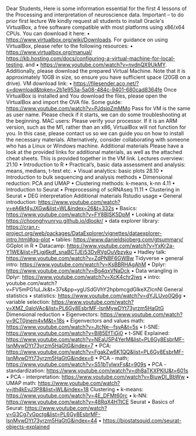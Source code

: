 Dear Students,
Here is some information essential for the first 4 lessons of the Processing and interpretation of neuroscience data.
Important – to do prior first lecture
We kindly request all students to install Oracle's VirtualBox, a free software compatible with most platforms using x86/x64 CPUs. You can download it here: 
•	https://www.virtualbox.org/wiki/Downloads. 
For guidance on using VirtualBox, please refer to the following resources: 
•	https://www.virtualbox.org/manual/
https://kb.hosting.com/docs/configuring-a-virtual-machine-for-local-testing, and 
•	https://www.youtube.com/watch?v=nvdnQX9UkMY. 
Additionally, please download the prepared Virtual Machine. Note that it is approximately 10GB in size, so ensure you have sufficient space (20GB on a drive). VM download link:
•	https://filesender.aco.net/?s=download&token=2b1e953a-5a08-484c-9401-680cad8364fe
Once VirtualBox is installed and You download the files, please open the VirtualBox and import the OVA file.
Some guide: https://www.youtube.com/watch?v=PJdsjpZmMMo
Pass for VM is the same as user name. Please check if it starts, we can do some troubleshooting at the beginning.
MAC users:
Please verify your processor. If it is an ARM version, such as the M1, rather than an x86, VirtualBox will not function for you. In this case, please contact us so we can guide you on how to install the necessary materials. Alternatively, consider collaborating with someone who has a Linux or Windows machine.
Additional materials
Please have a look at the provided links for additional materials, as well as the attached cheat sheets. This is provided together in the VM link.
Lectures overview:
21.10
•	Introduction to R
•	Practical’s, basic data assessment and analysis: means, medians, t-test etc.
•	Visual analytics: basic plots
28.10
•	Introduction to bulk sequencing and analysis methods
•	Dimensional reduction: PCA and UMAP 
•	Clustering methods: k-means, k-nn
4.11
•	Introduction to Seurat
•	Preprocessing of scRNAseq
11.11
•	Clustering in Seurat 
•	DEG interpretation
Additional materials 
Rstudio usage
•	General introduction: https://www.youtube.com/watch?v=eA6kf4yJXGw&list=WL&index=26&t=332s
•	Basics: https://www.youtube.com/watch?v=FY8BISK5DpM
•	Looking at data: https://choonghyunryu.github.io/dlookr/
•	data explorer library: https://cran.r-project.org/web/packages/DataExplorer/vignettes/dataexplorer-intro.html#qq-plot
•	tables: https://www.danieldsjoberg.com/gtsummary/
GGplot in R
•	Datacamp: https://www.youtube.com/watch?v=YxKr2a-Y1WE&list=PLjgj6kdf_snaBCTJEi53DvRVgOuVbzyku
•	Hadley talk: https://www.youtube.com/watch?v=ZdPNBF6GWBw
Tidyverse
•	general intro: https://www.youtube.com/watch?v=KsBBRHAgAhM
•	Dplyr: https://www.youtube.com/watch?v=Bg4qxVNaDck
•	Data wrangling in Dplyr: https://www.youtube.com/watch?v=XcK4chr2jws
•	intro: youtube.com/watch?v=FV5mPG1uLJk&t=37s&pp=ygUSdGVhY2hpbmcgdGlkeXZlcnNl
General statistics
•	statistics: https://www.youtube.com/watch?v=dYJLUvo0Q6g
•	variable selection: https://www.youtube.com/watch?v=XMZ_0aloVAc&list=PL6Gy8EsbrMF-lsnMywDYt73yrzm5HaGtG
Dimensional reduction
•	Eigenvectors: https://www.youtube.com/watch?v=9CT0jnem4vM&t=18s
•	Eigenvectors and values math: https://www.youtube.com/watch?v=JtcNe--fsyA&t=5s
•	t-SNE: https://www.youtube.com/watch?v=Bl85EfTiGj0
•	t-SNE Explained: https://www.youtube.com/watch?v=NEaUSP4YerM&list=PL6Gy8EsbrMF-lsnMywDYt73yrzm5HaGtG&index=7
•	PCA: https://www.youtube.com/watch?v=FgakZw6K1QQ&list=PL6Gy8EsbrMF-lsnMywDYt73yrzm5HaGtG&index=6
•	PCA - math; https://www.youtube.com/watch?v=S51bTyIwxFs&t=909s
•	PCA - standardization: https://www.youtube.com/watch?v=dh8aTKXPKlU&t=601s
•	PCA - interpretation: https://www.youtube.com/watch?v=BiuwDI_BbWw
•	UMAP math: https://www.youtube.com/watch?v=jth4kEvJ3P8&list=WL&index=18
Clustering
•	k-means: https://www.youtube.com/watch?v=4E_DFMt60rc
•	k-NN: https://www.youtube.com/watch?v=48RqX4HTtCE
Seurat
•	Basics of Seurat: https://www.youtube.com/watch?v=G3Cg7vGpctg&list=PL6Gy8EsbrMF-lsnMywDYt73yrzm5HaGtG&index=44
•	https://biostatsquid.com/seurat-objects-explained

